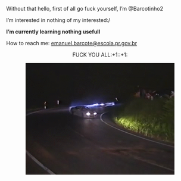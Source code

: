 
<p> Without that hello, first of all go fuck yourself, I’m @Barcotinho2</p>
 
 <p>I’m interested in nothing of my interested:/</p>
 
 <strong>I’m currently learning nothing usefull</strong>
 
 How to reach me: emanuel.barcote@escola.pr.gov.br</p>
 
 <p align=center>FUCK YOU ALL:+1::+1:</p>
 
<p align=center>
<img src="drift.gif" alt="drift">
</p>
  
<!---
Barcotinho2/Barcotinho2 is a ✨ special ✨ repository because its `README.md` (this file) appears on your GitHub profile.
You can click the Preview link to take a look at your changes.
--->
